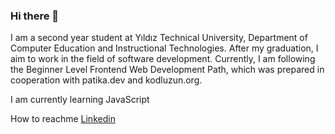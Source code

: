 ### Hi there 👋

<!--
**huzeyfeyetkiner/huzeyfeyetkiner** is a ✨ _special_ ✨ repository because its `README.md` (this file) appears on your GitHub profile.

Here are some ideas to get you started:

- 🔭 I’m currently working on ...
- 🌱 I’m currently learning ...
- 👯 I’m looking to collaborate on ...
- 🤔 I’m looking for help with ...
- 💬 Ask me about ...
- 📫 How to reach me: ...
- 😄 Pronouns: ...
- ⚡ Fun fact: ...
-->


I am a second year student at Yıldız Technical University, Department of Computer Education and Instructional Technologies. After my graduation, I aim to work in the field of software development. Currently, I am following the Beginner Level Frontend Web Development Path, which was prepared in cooperation with patika.dev and kodluzun.org.

I am currently learning JavaScript

How to reachme [Linkedin](https://www.linkedin.com/in/huzeyfe-yetkiner/) 

